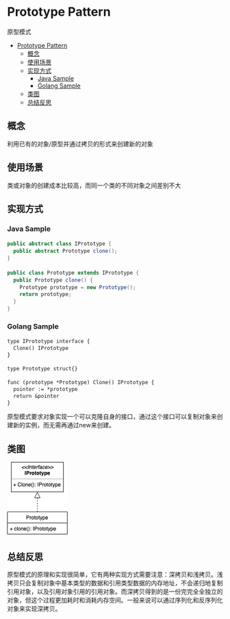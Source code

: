 # Prototype Pattern
原型模式

- [Prototype Pattern](#prototype-pattern)
  - [概念](#概念)
  - [使用场景](#使用场景)
  - [实现方式](#实现方式)
    - [Java Sample](#java-sample)
    - [Golang Sample](#golang-sample)
  - [类图](#类图)
  - [总结反思](#总结反思)

## 概念
利用已有的对象/原型并通过拷贝的形式来创建新的对象

## 使用场景
类或对象的创建成本比较高，而同一个类的不同对象之间差别不大

## 实现方式

### Java Sample

```java
public abstract class IPrototype {
  public abstract Prototype clone();
}

public class Prototype extends IPrototype {
  public Prototype clone() {
    Prototype prototype = new Prototype();
    return prototype;
  }
}
```

### Golang Sample

```golang
type IPrototype interface {
  Clone() IPrototype
}

type Prototype struct{}

func (prototype *Prototype) Clone() IPrototype {
  pointer := *prototype
  return &pointer
}
```

原型模式要求对象实现一个可以克隆自身的接口，通过这个接口可以复制对象来创建新的实例，而无需再通过new来创建。

## 类图
![](prototype.png)

## 总结反思
原型模式的原理和实现很简单，它有两种实现方式需要注意：深拷贝和浅拷贝。浅拷贝只会复制对象中基本类型的数据和引用类型数据的内存地址，不会递归地复制引用对象，以及引用对象引用的引用对象。而深拷贝得到的是一份完完全全独立的对象，但这个过程更加耗时和消耗内存空间。一般来说可以通过序列化和反序列化对象来实现深拷贝。
